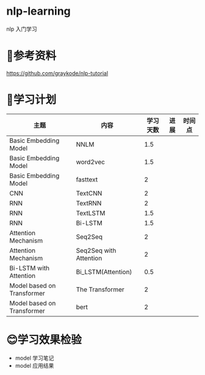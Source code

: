 # nlp-learning

nlp 入门学习

# 💾参考资料

https://github.com/graykode/nlp-tutorial

# 🏫学习计划


| 主题 |  内容|学习天数 | 进展 | 时间点 |
| --- | --- |--- | --- | --- |
|Basic Embedding Model  |NNLM | 1.5 |  |  |
| Basic Embedding Model | word2vec | 1.5 |  |  ||
| Basic Embedding Model |  fasttext| 2 |  |  ||
|CNN| TextCNN| 2|
|RNN| TextRNN| 2|
|RNN|TextLSTM|1.5|
|RNN|Bi-LSTM |1.5|
|Attention Mechanism| Seq2Seq |2|
|Attention Mechanism| Seq2Seq with Attention|2|
|Bi-LSTM with Attention | Bi_LSTM(Attention)|0.5|
| Model based on Transformer| The Transformer|2|
| Model based on Transformer| bert|2|



# 😊学习效果检验

- model 学习笔记
- model 应用结果
